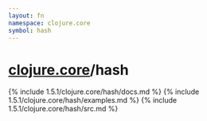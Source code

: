 ```yaml
---
layout: fn
namespace: clojure.core
symbol: hash
---
```


# [clojure.core](../)/hash

{% include 1.5.1/clojure.core/hash/docs.md %}
{% include 1.5.1/clojure.core/hash/examples.md %}
{% include 1.5.1/clojure.core/hash/src.md %}

